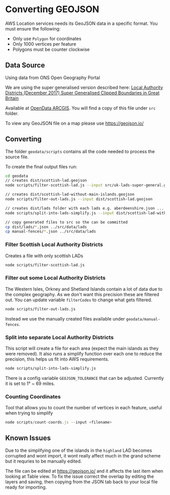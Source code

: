 # Converting GEOJSON

AWS Location services needs its GeoJSON data in a specific format.
You must ensure the following:
* Only use `Polygon` for coordinates
* Only 1000 vertices per feature
* Polygons must be counter clockwise

## Data Source
Using data from ONS Open Geography Portal

We are using the super generalised version described here:
[Local Authority Districts (December 2017) Super Generalised Clipped Boundaries in Great Britain
](https://geoportal.statistics.gov.uk/datasets/local-authority-districts-december-2017-super-generalised-clipped-boundaries-in-great-britain)

Available at [OpenData ARCGIS](https://opendata.arcgis.com/datasets/ae90afc385c04d869bc8cf8890bd1bcd_3.geojson).
You will find a copy of this file under `src` folder.

To view any GeoJSON file on a map please use https://geojson.io/

## Converting 
The folder `geodata/scripts` contains all the code needed to process the source file.

To create the final output files run:
```bash
cd geodata
// creates dist/scottish-lad.geojson
node scripts/filter-scottish-lad.js --input src/uk-lads-super-general.geojson

// creates dist/scottish-lad-without-main-islands.geojson
node scripts/filter-out-lads.js --input dist/scottish-lad.geojson

// creates dist/lads folder with each lads e.g. aberdeenshire.json ...
node scripts/split-into-lads-simplify.js --input dist/scottish-lad-without-main-islands.geojson

// copy generated files to src so the can be committed
cp dist/lads/*.json ../src/data/lads
cp manual-fences/*.json ../src/data/lads
```

### Filter Scottish Local Authority Districts
Creates a file with only scottish LADs

```bash
node scripts/filter-scottish-lad.js
```

### Filter out some Local Authority Districts
The Western Isles, Orkney and Shetland Islands contain a lot of data due to the complex geography.
As we don't want this precision these are filtered out.
You can update variable `filterCodes` to change what gets filtered.

```bash
node scripts/filter-out-lads.js
```

Instead we use the manually created files available under `geodata/manual-fences`.

### Split into separate Local Authority Districts
This script will create a file for each area (expect the main islands as they were removed).
It also runs a simplify function over each one to reduce the precision, this helps us fit into AWS requirements.

```bash
node scripts/split-into-lads-simplify.js
```

There is a config variable `GEOJSON_TOLERANCE` that can be adjusted. Currently it is set to 1° ~ 69 miles.

### Counting Coordinates
Tool that allows you to count the number of vertices in each feature, useful when trying to simplify

```js
node scripts/count-coords.js --input <filename>
```

## Known Issues
Due to the simplifying one of the islands in the `highland` LAD becomes corrupted and wont import,
it wont really affect much in the grand scheme but it requries to be manually edited.

The file can be edited at https://geojson.io/ and it affects the last item when looking at Table view.
To fix the issue correct the overlap by editing the layers and saving, then copying from the JSON tab back to
your local file ready for importing.
